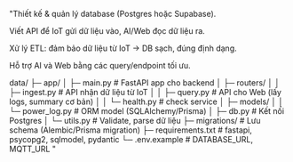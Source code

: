 "Thiết kế & quản lý database (Postgres hoặc Supabase).

Viết API để IoT gửi dữ liệu vào, AI/Web đọc dữ liệu ra.

Xử lý ETL: đảm bảo dữ liệu từ IoT → DB sạch, đúng định dạng.

Hỗ trợ AI và Web bằng các query/endpoint tối ưu.

data/
├─ app/
│  ├─ main.py          # FastAPI app cho backend
│  ├─ routers/
│  │   ├─ ingest.py    # API nhận dữ liệu từ IoT
│  │   ├─ query.py     # API cho Web (lấy logs, summary cơ bản)
│  │   └─ health.py    # check service
│  ├─ models/
│  │   └─ power_log.py # ORM model (SQLAlchemy/Prisma)
│  ├─ db.py            # Kết nối Postgres
│  └─ utils.py         # Validate, parse dữ liệu
├─ migrations/         # Lưu schema (Alembic/Prisma migration)
├─ requirements.txt    # fastapi, psycopg2, sqlmodel, pydantic
└─ .env.example        # DATABASE_URL, MQTT_URL
"
